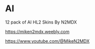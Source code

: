# AI

12 pack of AI HL2 Skins By N2MDX


https://miken2mdx.weebly.com


https://www.youtube.com/@MikeN2MDX
